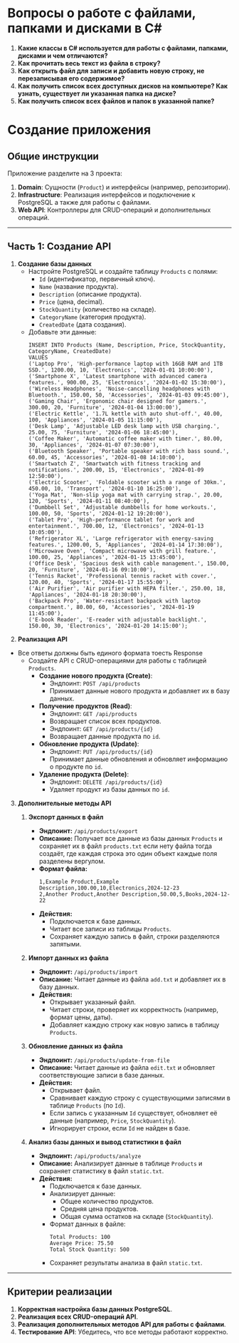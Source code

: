 # Вопросы о работе с файлами, папками и дисками в C#

1. **Какие классы в C# используется для работы с файлами, папками, дисками и чем отличаются?**
2. **Как прочитать весь текст из файла в строку?**
4. **Как открыть файл для записи и добавить новую строку, не перезаписывая его содержимое?**
5. **Как получить список всех доступных дисков на компьютере? Как узнать, существует ли указанная папка на диске?**
6. **Как получить список всех файлов и папок в указанной папке?**


# Создание приложения

## **Общие инструкции**

Приложение разделите на 3 проекта:

1. **Domain**: Сущности (`Product`) и интерфейсы (например, репозитории).  
2. **Infrastructure**: Реализация интерфейсов и подключение к PostgreSQL а также для работы с файлами.  
3. **Web API**: Контроллеры для CRUD-операций и дополнительных операций.

---

## **Часть 1: Создание API**
1. **Создание базы данных**
   - Настройте PostgreSQL и создайте таблицу `Products` с полями:  
     - `Id` (идентификатор, первичный ключ).  
     - `Name` (название продукта).  
     - `Description` (описание продукта).  
     - `Price` (цена, decimal).  
     - `StockQuantity` (количество на складе).  
     - `CategoryName` (категория продукта).  
     - `CreatedDate` (дата создания).
   - Добавьте эти данные:
     ```
     INSERT INTO Products (Name, Description, Price, StockQuantity, CategoryName, CreatedDate)
     VALUES 
     ('Laptop Pro', 'High-performance laptop with 16GB RAM and 1TB SSD.', 1200.00, 10, 'Electronics', '2024-01-01 10:00:00'),
     ('Smartphone X', 'Latest smartphone with advanced camera features.', 900.00, 25, 'Electronics', '2024-01-02 15:30:00'),
     ('Wireless Headphones', 'Noise-cancelling headphones with Bluetooth.', 150.00, 50, 'Accessories', '2024-01-03 09:45:00'),
     ('Gaming Chair', 'Ergonomic chair designed for gamers.', 300.00, 20, 'Furniture', '2024-01-04 13:00:00'),
     ('Electric Kettle', '1.7L kettle with auto shut-off.', 40.00, 100, 'Appliances', '2024-01-05 11:15:00'),
     ('Desk Lamp', 'Adjustable LED desk lamp with USB charging.', 25.00, 75, 'Furniture', '2024-01-06 18:45:00'),
     ('Coffee Maker', 'Automatic coffee maker with timer.', 80.00, 30, 'Appliances', '2024-01-07 07:30:00'),
     ('Bluetooth Speaker', 'Portable speaker with rich bass sound.', 60.00, 45, 'Accessories', '2024-01-08 14:10:00'),
     ('Smartwatch Z', 'Smartwatch with fitness tracking and notifications.', 200.00, 15, 'Electronics', '2024-01-09 12:50:00'),
     ('Electric Scooter', 'Foldable scooter with a range of 30km.', 450.00, 10, 'Transport', '2024-01-10 16:25:00'),
     ('Yoga Mat', 'Non-slip yoga mat with carrying strap.', 20.00, 120, 'Sports', '2024-01-11 08:40:00'),
     ('Dumbbell Set', 'Adjustable dumbbells for home workouts.', 100.00, 50, 'Sports', '2024-01-12 19:20:00'),
     ('Tablet Pro', 'High-performance tablet for work and entertainment.', 700.00, 12, 'Electronics', '2024-01-13 10:05:00'),
     ('Refrigerator XL', 'Large refrigerator with energy-saving features.', 1200.00, 5, 'Appliances', '2024-01-14 17:30:00'),
     ('Microwave Oven', 'Compact microwave with grill feature.', 100.00, 25, 'Appliances', '2024-01-15 13:45:00'),
     ('Office Desk', 'Spacious desk with cable management.', 150.00, 20, 'Furniture', '2024-01-16 09:10:00'),
     ('Tennis Racket', 'Professional tennis racket with cover.', 120.00, 40, 'Sports', '2024-01-17 15:55:00'),
     ('Air Purifier', 'Air purifier with HEPA filter.', 250.00, 18, 'Appliances', '2024-01-18 20:30:00'),
     ('Backpack Pro', 'Water-resistant backpack with laptop compartment.', 80.00, 60, 'Accessories', '2024-01-19 11:45:00'),
     ('E-book Reader', 'E-reader with adjustable backlight.', 150.00, 30, 'Electronics', '2024-01-20 14:15:00');

2. **Реализация API**
- Все ответы должны быть единого формата тоесть Response
   - Создайте API с CRUD-операциями для работы с таблицей `Products`.  
     - **Создание нового продукта (Create)**:
       - Эндпоинт: `POST /api/products`
       - Принимает данные нового продукта и добавляет их в базу данных.
     - **Получение продуктов (Read)**:
       - Эндпоинт: `GET /api/products`
       - Возвращает список всех продуктов.
       - Эндпоинт: `GET /api/products/{id}`
       - Возвращает данные продукта по `id`.
     - **Обновление продукта (Update)**:
       - Эндпоинт: `PUT /api/products/{id}`
       - Принимает данные обновления и обновляет информацию о продукте по `id`.
     - **Удаление продукта (Delete)**:
       - Эндпоинт: `DELETE /api/products/{id}`
       - Удаляет продукт из базы данных по `id`.

3. **Дополнительные методы API**

   1. **Экспорт данных в файл**
      - **Эндпоинт:** `/api/products/export`
      - **Описание:** Получает все данные из базы данных `Products` и сохраняет их в файл `products.txt` если нету файла тогда создаёт, где каждая строка это один объект каждые поля разделены вергулом.
      - **Формат файла:**  
        ```
        1,Example Product,Example Description,100.00,10,Electronics,2024-12-23
        2,Another Product,Another Description,50.00,5,Books,2024-12-22
        ```
      - **Действия:**
        - Подключается к базе данных.
        - Читает все записи из таблицы `Products`.
        - Сохраняет каждую запись в файл, строки разделяются запятыми.

   2. **Импорт данных из файла**
      - **Эндпоинт:** `/api/products/import`
      - **Описание:** Читает данные из файла `add.txt` и добавляет их в базу данных.
      - **Действия:**
        - Открывает указанный файл.
        - Читает строки, проверяет их корректность (например, формат цены, даты).
        - Добавляет каждую строку как новую запись в таблицу `Products`.
   
   3. **Обновление данных из файла**
      - **Эндпоинт:** `/api/products/update-from-file`
      - **Описание:** Читает данные из файла `edit.txt` и обновляет соответствующие записи в базе данных.
      - **Действия:**
        - Открывает файл.
        - Сравнивает каждую строку с существующими записями в таблице `Products` (по `Id`).
        - Если запись с указанным `Id` существует, обновляет её данные (например, `Price`, `StockQuantity`).
        - Игнорирует строки, если `Id` не найден в базе.
   4. **Анализ базы данных и вывод статистики в файл**
      - **Эндпоинт:** `/api/products/analyze`
      - **Описание:** Анализирует данные в таблице `Products` и сохраняет статистику в файл `static.txt`.
      - **Действия:**
        - Подключается к базе данных.
        - Анализирует данные:
          - Общее количество продуктов.
          - Средняя цена продуктов.
          - Общая сумма остатков на складе (`StockQuantity`).
        - Формат данных в файле:
          ```
          Total Products: 100
          Average Price: 75.50
          Total Stock Quantity: 500
          ```
        - Сохраняет результаты анализа в файл `static.txt`.
---

## **Критерии реализации**
1. **Корректная настройка базы данных PostgreSQL**.
2. **Реализация всех CRUD-операций API**.
3. **Реализация дополнительных методов API для работы с файлами**.
4. **Тестирование API**: Убедитесь, что все методы работают корректно.
